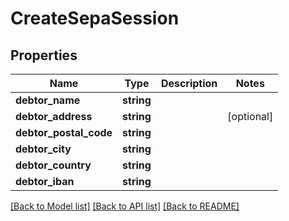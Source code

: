 # CreateSepaSession

## Properties
Name | Type | Description | Notes
------------ | ------------- | ------------- | -------------
**debtor_name** | **string** |  | 
**debtor_address** | **string** |  | [optional] 
**debtor_postal_code** | **string** |  | 
**debtor_city** | **string** |  | 
**debtor_country** | **string** |  | 
**debtor_iban** | **string** |  | 

[[Back to Model list]](../../README.md#documentation-for-models) [[Back to API list]](../../README.md#documentation-for-api-endpoints) [[Back to README]](../../README.md)

